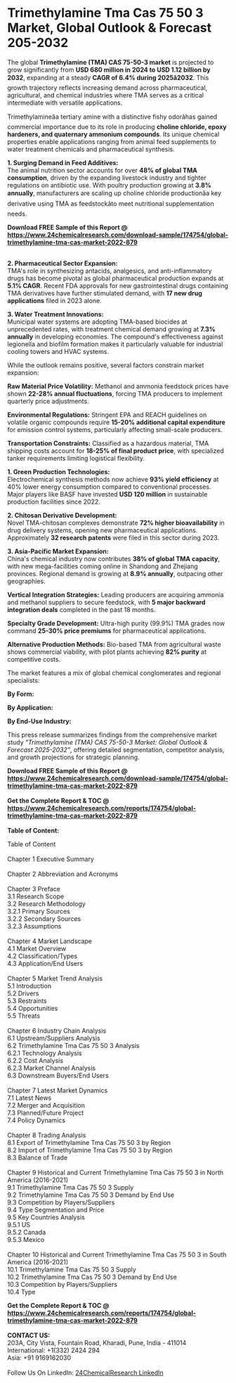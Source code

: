 <h1>Trimethylamine Tma Cas 75 50 3 Market, Global Outlook &amp; Forecast 205-2032</h1><p>The global <strong>Trimethylamine (TMA) CAS 75-50-3 market</strong> is projected to grow significantly from <strong>USD 680 million in 2024 to USD 1.12 billion by 2032</strong>, expanding at a steady <strong>CAGR of 6.4% during 2025â2032</strong>. This growth trajectory reflects increasing demand across pharmaceutical, agricultural, and chemical industries where TMA serves as a critical intermediate with versatile applications.</p><p>Trimethylamineâa tertiary amine with a distinctive fishy odorâhas gained commercial importance due to its role in producing <strong>choline chloride, epoxy hardeners, and quaternary ammonium compounds</strong>. Its unique chemical properties enable applications ranging from animal feed supplements to water treatment chemicals and pharmaceutical synthesis.</p><p><strong>1. Surging Demand in Feed Additives:</strong><br>
The animal nutrition sector accounts for over <strong>48% of global TMA consumption</strong>, driven by the expanding livestock industry and tighter regulations on antibiotic use. With poultry production growing at <strong>3.8% annually</strong>, manufacturers are scaling up choline chloride productionâa key derivative using TMA as feedstockâto meet nutritional supplementation needs.</p><div><b>Download FREE Sample of this Report @ 
            <a href="https://www.24chemicalresearch.com/download-sample/174754/global-trimethylamine-tma-cas-market-2022-879">
            https://www.24chemicalresearch.com/download-sample/174754/global-trimethylamine-tma-cas-market-2022-879</a></b></div><br><p><strong>2. Pharmaceutical Sector Expansion:</strong><br>
TMA's role in synthesizing antacids, analgesics, and anti-inflammatory drugs has become pivotal as global pharmaceutical production expands at <strong>5.1% CAGR</strong>. Recent FDA approvals for new gastrointestinal drugs containing TMA derivatives have further stimulated demand, with <strong>17 new drug applications</strong> filed in 2023 alone.</p><p><strong>3. Water Treatment Innovations:</strong><br>
Municipal water systems are adopting TMA-based biocides at unprecedented rates, with treatment chemical demand growing at <strong>7.3% annually</strong> in developing economies. The compound's effectiveness against legionella and biofilm formation makes it particularly valuable for industrial cooling towers and HVAC systems.</p><p>While the outlook remains positive, several factors constrain market expansion:</p><p><strong>Raw Material Price Volatility:</strong> Methanol and ammonia feedstock prices have shown <strong>22-28% annual fluctuations</strong>, forcing TMA producers to implement quarterly price adjustments.</p><p><strong>Environmental Regulations:</strong> Stringent EPA and REACH guidelines on volatile organic compounds require <strong>15-20% additional capital expenditure</strong> for emission control systems, particularly affecting small-scale producers.</p><p><strong>Transportation Constraints:</strong> Classified as a hazardous material, TMA shipping costs account for <strong>18-25% of final product price</strong>, with specialized tanker requirements limiting logistical flexibility.</p><p><strong>1. Green Production Technologies:</strong><br>
Electrochemical synthesis methods now achieve <strong>93% yield efficiency</strong> at 40% lower energy consumption compared to conventional processes. Major players like BASF have invested <strong>USD 120 million</strong> in sustainable production facilities since 2022.</p><p><strong>2. Chitosan Derivative Development:</strong><br>
Novel TMA-chitosan complexes demonstrate <strong>72% higher bioavailability</strong> in drug delivery systems, opening new pharmaceutical applications. Approximately <strong>32 research patents</strong> were filed in this sector during 2023.</p><p><strong>3. Asia-Pacific Market Expansion:</strong><br>
China's chemical industry now contributes <strong>38% of global TMA capacity</strong>, with new mega-facilities coming online in Shandong and Zhejiang provinces. Regional demand is growing at <strong>8.9% annually</strong>, outpacing other geographies.</p><p><strong>Vertical Integration Strategies:</strong>  
	Leading producers are acquiring ammonia and methanol suppliers to secure feedstock, with <strong>5 major backward integration deals</strong> completed in the past 18 months.</p><p><strong>Specialty Grade Development:</strong>  
	Ultra-high purity (99.9%) TMA grades now command <strong>25-30% price premiums</strong> for pharmaceutical applications.</p><p><strong>Alternative Production Methods:</strong>  
	Bio-based TMA from agricultural waste shows commercial viability, with pilot plants achieving <strong>82% purity</strong> at competitive costs.</p><p>The market features a mix of global chemical conglomerates and regional specialists:</p><p><strong>By Form:</strong></p><p><strong>By Application:</strong></p><p><strong>By End-Use Industry:</strong></p><p>This press release summarizes findings from the comprehensive market study <em>"Trimethylamine (TMA) CAS 75-50-3 Market: Global Outlook &amp; Forecast 2025-2032"</em>, offering detailed segmentation, competitor analysis, and growth projections for strategic planning.</p><div><b>Download FREE Sample of this Report @ 
            <a href="https://www.24chemicalresearch.com/download-sample/174754/global-trimethylamine-tma-cas-market-2022-879">
            https://www.24chemicalresearch.com/download-sample/174754/global-trimethylamine-tma-cas-market-2022-879</a></b></div><br><div><b>Get the Complete Report & TOC @ 
            <a href="https://www.24chemicalresearch.com/reports/174754/global-trimethylamine-tma-cas-market-2022-879">
            https://www.24chemicalresearch.com/reports/174754/global-trimethylamine-tma-cas-market-2022-879</a></b></div><br>
            <b>Table of Content:</b><p>Table of Content<br />
<br />
Chapter 1 Executive Summary<br />
<br />
Chapter 2 Abbreviation and Acronyms<br />
<br />
Chapter 3 Preface<br />
3.1 Research Scope<br />
3.2 Research Methodology<br />
  3.2.1 Primary Sources<br />
  3.2.2 Secondary Sources<br />
  3.2.3 Assumptions<br />
		<br />
Chapter 4 Market Landscape<br />
4.1 Market Overview<br />
4.2 Classification/Types<br />
4.3 Application/End Users<br />
<br />
Chapter 5 Market Trend Analysis <br />
5.1 Introduction<br />
5.2 Drivers<br />
5.3 Restraints<br />
5.4 Opportunities<br />
5.5 Threats<br />
<br />
Chapter 6 Industry Chain Analysis<br />
6.1 Upstream/Suppliers Analysis<br />
6.2 Trimethylamine Tma Cas 75 50 3 Analysis<br />
  6.2.1 Technology Analysis<br />
  6.2.2 Cost Analysis<br />
  6.2.3 Market Channel Analysis<br />
6.3 Downstream Buyers/End Users<br />
<br />
Chapter 7 Latest Market Dynamics<br />
7.1 Latest News<br />
7.2 Merger and Acquisition<br />
7.3 Planned/Future Project<br />
7.4 Policy Dynamics<br />
<br />
Chapter 8 Trading Analysis<br />
8.1 Export of Trimethylamine Tma Cas 75 50 3 by Region<br />
8.2 Import of Trimethylamine Tma Cas 75 50 3 by Region<br />
8.3 Balance of Trade<br />
<br />
Chapter 9 Historical and Current Trimethylamine Tma Cas 75 50 3 in North America (2016-2021)<br />
9.1 Trimethylamine Tma Cas 75 50 3 Supply <br />
9.2 Trimethylamine Tma Cas 75 50 3 Demand by End Use<br />
9.3 Competition by Players/Suppliers<br />
9.4 Type Segmentation and Price<br />
9.5 Key Countries Analysis<br />
  9.5.1 US<br />
  9.5.2 Canada<br />
  9.5.3 Mexico<br />
<br />
Chapter 10 Historical and Current Trimethylamine Tma Cas 75 50 3 in South America (2016-2021)<br />
10.1 Trimethylamine Tma Cas 75 50 3 Supply <br />
10.2 Trimethylamine Tma Cas 75 50 3 Demand by End Use<br />
10.3 Competition by Players/Suppliers<br />
10.4 Type</p><div><b>Get the Complete Report & TOC @ 
            <a href="https://www.24chemicalresearch.com/reports/174754/global-trimethylamine-tma-cas-market-2022-879">
            https://www.24chemicalresearch.com/reports/174754/global-trimethylamine-tma-cas-market-2022-879</a></b></div><br><b>CONTACT US:</b><br>
            203A, City Vista, Fountain Road, Kharadi, Pune, India - 411014<br>
            International: +1(332) 2424 294<br>
            Asia: +91 9169162030 <br><br>
            Follow Us On LinkedIn: <a href="https://www.linkedin.com/company/24chemicalresearch/">24ChemicalResearch LinkedIn</a>